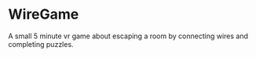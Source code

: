 # WireGame
A small 5 minute vr game about escaping a room by connecting wires and completing puzzles.
